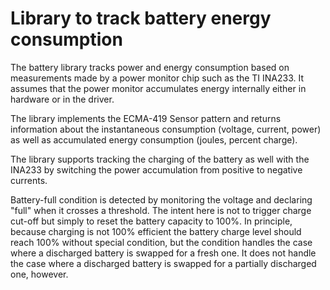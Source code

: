 Library to track battery energy consumption
===========================================

The battery library tracks power and energy consumption based on measurements made
by a power monitor chip such as the TI INA233.
It assumes that the power monitor accumulates energy internally either in hardware or
in the driver.

The library implements the ECMA-419 Sensor pattern and returns information about the
instantaneous consumption (voltage, current, power) as well as accumulated energy
consumption (joules, percent charge).

The library supports tracking the charging of the battery as well with the INA233 by
switching the power accumulation from positive to negative currents.

Battery-full condition is detected by monitoring the voltage and declaring "full"
when it crosses a threshold. The intent here is not to trigger charge cut-off but
simply to reset the battery capacity to 100%.
In principle, because charging is not 100% efficient the battery charge level should reach
100% without special condition, but the condition handles the case where a discharged
battery is swapped for a fresh one.
It does not handle the case where a discharged battery is swapped for a partially
discharged one, however.
